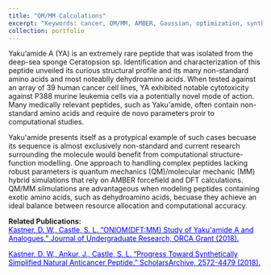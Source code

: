 ```yaml
---
title: "QM/MM Calculations"
excerpt: "Keywords: cancer, QM/MM, AMBER, Gaussian, optimization, synthesis<img src='/images/structures.png' width='500' height='300'>"
collection: portfolio
---
```


Yaku’amide A (YA) is an extremely rare peptide that was isolated from the deep-sea sponge Ceratopsion sp. Identification and characterization of this peptide unveiled its curious structural profile and its many non-standard amino acids and most noteablly dehydroamino acids. When tested against an array of 39 human cancer cell lines, YA exhibited notable cytotoxicity against P388 murine leukemia cells via a potentially novel mode of action. Many medically relevant peptides, such as Yaku'amide, often contain non-standard amino acids and require de novo parameters proir to computational studies.

Yaku'amide presents itself as a protypical example of such cases becuase its sequence is almost exclusively non-standard and current research surrounding the molecule would benefit from computational structure-function modelling. One approach to handling complex peptides lacking robust parameters is quantum mechanics (QM)/molecular mechanic (MM) hybrid simulations that rely on AMBER forcefield and DFT calculations. QM/MM silmulations are advantageous when modeling peptides containing exotic amino acids, such as dehydroamino acids, becuase they achieve an ideal balance between resource allocation and computational accuracy.

<strong>Related Publications:</strong><br/>
<a style="color:blue" href="http://jur.byu.edu/?p=23292">Kastner, D. W., Castle, S. L. “ONIOM(DFT:MM) Study of Yaku'amide A and Analogues.” Journal of Undergraduate Research, ORCA Grant (2018).</a>

<a style="color:blue" href="https://scholarsarchive.byu.edu/library_studentposters_2018/1/">Kastner, D. W., Ankur, J., Castle, S. L. “Progress Toward Synthetically Simplified Natural Anticancer Peptide.” ScholarsArchive, 2572-4479 (2018).</a>

